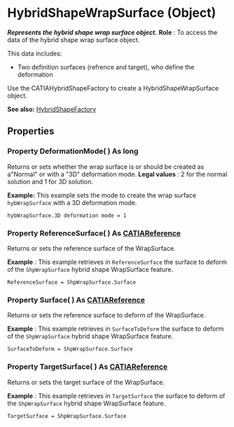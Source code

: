 # HybridShapeWrapSurface (Object)

**_Represents the hybrid shape wrap surface object._**
**Role** : To access the data of the hybrid shape wrap surface object.

This data includes:

  * Two definition surfaces (refrence and target), who define the deformation

Use the CATIAHybridShapeFactory to create a HybridShapeWrapSurface object.

**See also:**      [HybridShapeFactory](../GSMInterfaces/interface_HybridShapeFactory_68680.md)

## Properties

### Property **DeformationMode**( ) As long

Returns or sets whether the wrap surface is or should be created as a"Normal" or with a "3D" deformation mode.
**Legal values** : 2 for the normal solution and 1 for 3D solution.

**Example:**      This example sets the mode to create the wrap surface `hybWrapSurface` with a 3D deformation mode.

```VBScript
hybWrapSurface.3D deformation mode = 1

```

### Property **ReferenceSurface**( ) As [CATIAReference](../InfInterfaces/interface_Reference_17481.md)

Returns or sets the reference surface of the WrapSurface.

**Example** :      This example retrieves in `ReferenceSurface` the surface to deform of the `ShpWrapSurface` hybrid shape WrapSurface feature.

```VBScript
ReferenceSurface = ShpWrapSurface.Surface

```

### Property **Surface**( ) As [CATIAReference](../InfInterfaces/interface_Reference_17481.md)

Returns or sets the reference surface to deform of the WrapSurface.

**Example** :      This example retrieves in `SurfaceToDeform` the surface to deform of the `ShpWrapSurface` hybrid shape WrapSurface feature.

```VBScript
SurfaceToDeform = ShpWrapSurface.Surface

```

### Property **TargetSurface**( ) As [CATIAReference](../InfInterfaces/interface_Reference_17481.md)

Returns or sets the target surface of the WrapSurface.

**Example** :      This example retrieves in `TargetSurface` the surface to deform of the `ShpWrapSurface` hybrid shape WrapSurface feature.

```VBScript
TargetSurface = ShpWrapSurface.Surface

```